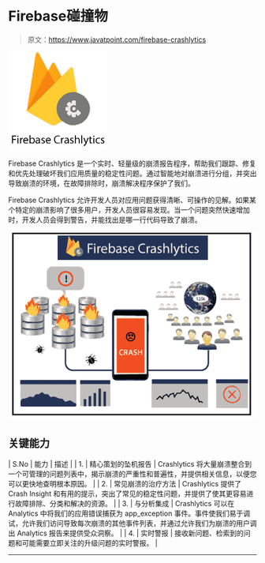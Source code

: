 # Firebase碰撞物

> 原文：<https://www.javatpoint.com/firebase-crashlytics>

![Firebase Crashlytics](img/357b9dd4992722ab1a4c85eab6fc3a61.png)

Firebase Crashlytics 是一个实时、轻量级的崩溃报告程序，帮助我们跟踪、修复和优先处理破坏我们应用质量的稳定性问题。通过智能地对崩溃进行分组，并突出导致崩溃的环境，在故障排除时，崩溃解决程序保护了我们。

Firebase Crashlytics 允许开发人员对应用问题获得清晰、可操作的见解。如果某个特定的崩溃影响了很多用户，开发人员很容易发现。当一个问题突然快速增加时，开发人员会得到警告，并能找出是哪一行代码导致了崩溃。

![Firebase Crashlytics](img/f83a0b97d5444ba356fb8b850eb5172f.png)

## 关键能力

| S.No | 能力 | 描述 |
| 1. | 精心策划的坠机报告 | Crashlytics 将大量崩溃整合到一个可管理的问题列表中，揭示崩溃的严重性和普遍性，并提供相关信息，以便您可以更快地查明根本原因。 |
| 2. | 常见崩溃的治疗方法 | Crashlytics 提供了 Crash Insight 和有用的提示，突出了常见的稳定性问题，并提供了使其更容易进行故障排除、分类和解决的资源。 |
| 3. | 与分析集成 | Crashlytics 可以在 Analytics 中将我们的应用错误捕获为 app_exception 事件。事件使我们易于调试，允许我们访问导致每次崩溃的其他事件列表，并通过允许我们为崩溃的用户调出 Analytics 报告来提供受众洞察。 |
| 4. | 实时警报 | 接收新问题、检索到的问题和可能需要立即关注的升级问题的实时警报。 |

* * *